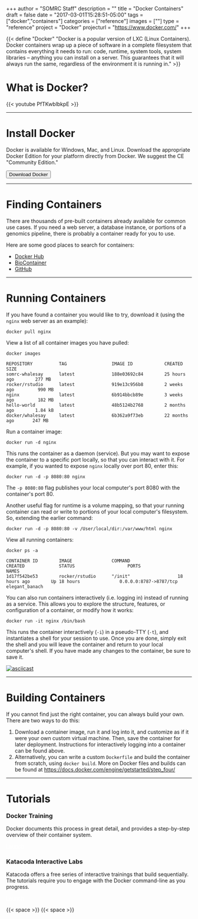 +++
author = "SOMRC Staff"
description = ""
title = "Docker Containers"
draft = false
date = "2017-03-01T15:28:51-05:00"
tags = ["docker","containers"]
categories = ["reference"]
images = [""]
type = "reference"
project = "Docker"
projecturl = "https://www.docker.com/"
+++

{{< define "Docker" "Docker is a popular version of LXC (Linux Containers). Docker containers wrap up a piece of software in a complete filesystem that contains everything it needs to run: code, runtime, system tools, system libraries – anything you can install on a server. This guarantees that it will always run the same, regardless of the environment it is running in." >}}

# What is Docker?

{{< youtube PfTKwblbkpE >}}

- - -

# Install Docker

Docker is available for Windows, Mac, and Linux. Download the appropriate Docker Edition for your platform directly from Docker. We suggest the CE "Community Edition."

[<button class="btn btn-success">Download Docker</button>](https://www.docker.com/)

- - -

# Finding Containers

There are thousands of pre-built containers already available for common use cases. If you need a web server, a database instance, or portions of a genomics 
pipeline, there is probably a container ready for you to use. 

Here are some good places to search for containers:

* [Docker Hub](https://hub.docker.com/)
* [BioContainer](http://biocontainers.pro/registry/#/)
* [GitHub](https://github.com/)

- - -

# Running Containers

If you have found a container you would like to try, download it (using the `nginx` web server as an example):

    docker pull nginx

View a list of all container images you have pulled:

    docker images

    REPOSITORY          TAG                 IMAGE ID            CREATED             SIZE
    somrc-whalesay      latest              188e03692c84        25 hours ago        277 MB
    rocker/rstudio      latest              919e13c956b8        2 weeks ago         990 MB
    nginx               latest              6b914bbcb89e        3 weeks ago         182 MB
    hello-world         latest              48b5124b2768        2 months ago        1.84 kB
    docker/whalesay     latest              6b362a9f73eb        22 months ago       247 MB

Run a container image:

    docker run -d nginx

This runs the container as a daemon (service). But you may want to expose the container to a specific port locally, so that you can interact with it.
For example, if you wanted to expose `nginx` locally over port 80, enter this:

    docker run -d -p 8080:80 nginx

The `-p 8080:80` flag publishes your local computer's port 8080 with the container's port 80.

Another useful flag for runtime is a volume mapping, so that your running container can read or write to portions of your local computer's filesystem.
So, extending the earlier command:

    docker run -d -p 8080:80 -v /User/local/dir:/var/www/html nginx

View all running containers:

    docker ps -a

    CONTAINER ID        IMAGE               COMMAND                  CREATED             STATUS                    PORTS                    NAMES
    1d17f542be53        rocker/rstudio      "/init"                  18 hours ago        Up 18 hours               0.0.0.0:8787->8787/tcp   elegant_banach

You can also run containers interactively (i.e. logging in) instead of running as a service. This allows you to explore the structure, features, or
configuration of a container, or modify how it works:

    docker run -it nginx /bin/bash

This runs the container interactively (`-i`) in a pseudo-TTY (`-t`), and instantiates a shell for your session to use. Once you are done, simply exit the shell and you will leave the
container and return to your local computer's shell. If you have made any changes to the container, be sure to save it.

[![asciicast](https://asciinema.org/a/108394.png)](https://asciinema.org/a/108394)

- - -

# Building Containers

If you cannot find just the right container, you can always build your own. There are two ways to do this:

1. Download a container image, run it and log into it, and customize as if it were your own custom virtual machine. Then, save the container for later deployment. Instructions for interactively logging into a container can be found above.
2. Alternatively, you can write a custom `Dockerfile` and build the container from scratch, using `docker build`. More on Docker files and builds can be found at https://docs.docker.com/engine/getstarted/step_four/

- - -

# Tutorials

<div class="row">
  <div class="col-sm-6">
    <div class="card">
      <div class="card-block">
        <h3 class="card-title" style="padding-top:0px;margin-top:0px;">Docker Training</h3>
        <p class="card-text">Docker documents this process in great detail, and provides a step-by-step overview of their container system.</p>
        <a href="https://docs.docker.com/engine/getstarted/" class="btn btn-primary" style="color:white;">Launch</a>
      </div>
      <div class="card-block">
        <h3 class="card-title">Katacoda Interactive Labs</h3>
        <p class="card-text">Katacoda offers a free series of interactive trainings that build sequentially. The tutorials require you to
          engage with the Docker command-line as you progress.</p>
        <a href="https://www.katacoda.com/courses/docker" class="btn btn-primary" style="color:white;">Launch</a>
      </div>
    </div>
  </div>
</div>

{{< space >}}
{{< space >}}
